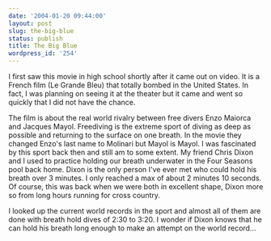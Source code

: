 ```yaml
---
date: '2004-01-20 09:44:00'
layout: post
slug: the-big-blue
status: publish
title: The Big Blue
wordpress_id: '254'
---
```


I first saw this movie in high school shortly after it came out on video. It is a French film (Le Grande Bleu) that totally bombed in the United States. In fact, I was planning on seeing it at the theater but it came and went so quickly that I did not have the chance.

  



The film is about the real world rivalry between free divers Enzo Maiorca and Jacques Mayol. Freediving is the extreme sport of diving as deep as possible and returning to the surface on one breath. In the movie they changed Enzo's last name to Molinari but Mayol is Mayol. I was fascinated by this sport back then and still am to some extent. My friend Chris Dixon and I used to practice holding our breath underwater in the Four Seasons pool back home. Dixon is the only person I've ever met who could hold his breath over 3 minutes. I only reached a max of about 2 minutes 10 seconds. Of course, this was back when we were both in excellent shape, Dixon more so from long hours running for cross country.

  



I looked up the current world records in the sport and almost all of them are done with breath hold dives of 2:30 to 3:20. I wonder if Dixon knows that he can hold his breath long enough to make an attempt on the world record...



